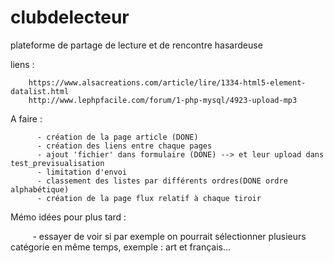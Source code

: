 # clubdelecteur
plateforme de partage de lecture et de rencontre hasardeuse 

liens : 

        https://www.alsacreations.com/article/lire/1334-html5-element-datalist.html
        http://www.lephpfacile.com/forum/1-php-mysql/4923-upload-mp3
        
A faire : 
       
          - création de la page article (DONE)
          - création des liens entre chaque pages
          - ajout 'fichier' dans formulaire (DONE) --> et leur upload dans test_previsualisation 
          - limitation d'envoi
          - classement des listes par différents ordres(DONE ordre alphabétique)
          - création de la page flux relatif à chaque tiroir
          
          
Mémo idées pour plus tard :
               
          - essayer de voir si par exemple on pourrait sélectionner plusieurs catégorie en même temps, exemple :                         art et français...
